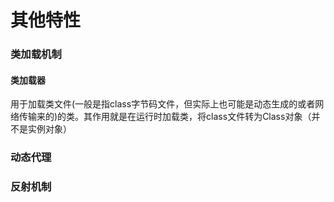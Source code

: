 其他特性
====
### 类加载机制
#### 类加载器
用于加载类文件(一般是指class字节码文件，但实际上也可能是动态生成的或者网络传输来的)的类。其作用就是在运行时加载类，将class文件转为Class对象（并不是实例对象）

### 动态代理

### 反射机制

